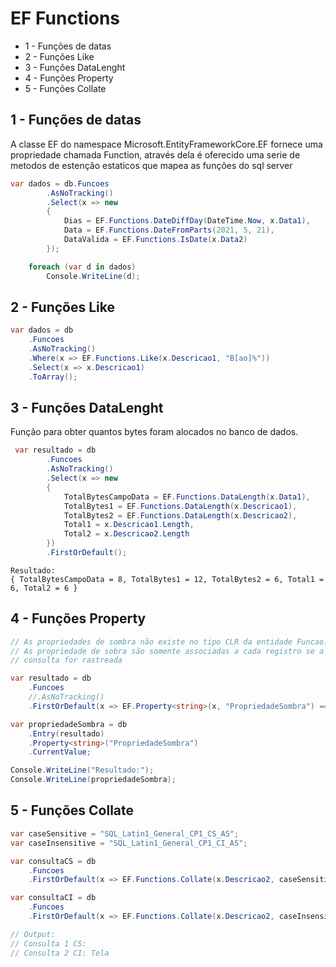 # EF Functions

* 1 - Funções de datas
* 2 - Funções Like
* 3 - Funções DataLenght
* 4 - Funções Property
* 5 - Funções Collate



## 1 - Funções de datas

A classe EF do namespace Microsoft.EntityFrameworkCore.EF fornece uma propriedade chamada
Function, através dela é oferecido uma serie de metodos de estenção estaticos que mapea as funções do sql server

```C#
var dados = db.Funcoes
        .AsNoTracking()
        .Select(x => new
        {
            Dias = EF.Functions.DateDiffDay(DateTime.Now, x.Data1),
            Data = EF.Functions.DateFromParts(2021, 5, 21),
            DataValida = EF.Functions.IsDate(x.Data2)
        });

    foreach (var d in dados)
        Console.WriteLine(d);
```

## 2 - Funções Like
```C#
var dados = db
    .Funcoes
    .AsNoTracking()
    .Where(x => EF.Functions.Like(x.Descricao1, "B[ao]%"))
    .Select(x => x.Descricao1)
    .ToArray();
```


## 3 - Funções DataLenght

Função para obter quantos bytes foram alocados no banco de dados.

```c#
 var resultado = db
        .Funcoes
        .AsNoTracking()
        .Select(x => new
        {
            TotalBytesCampoData = EF.Functions.DataLength(x.Data1),
            TotalBytes1 = EF.Functions.DataLength(x.Descricao1),
            TotalBytes2 = EF.Functions.DataLength(x.Descricao2),
            Total1 = x.Descricao1.Length,
            Total2 = x.Descricao2.Length
        })
        .FirstOrDefault();
```

```text
Resultado:
{ TotalBytesCampoData = 8, TotalBytes1 = 12, TotalBytes2 = 6, Total1 = 6, Total2 = 6 }

```
## 4 - Funções Property
```C#
// As propriedades de sombra não existe no tipo CLR da entidade Funcao.
// As propriedade de sobra são somente associadas a cada registro se a  
// consulta for rastreada

var resultado = db
    .Funcoes
    //.AsNoTracking()
    .FirstOrDefault(x => EF.Property<string>(x, "PropriedadeSombra") == "Teste");

var propriedadeSombra = db
    .Entry(resultado)
    .Property<string>("PropriedadeSombra")
    .CurrentValue;

Console.WriteLine("Resultado:");
Console.WriteLine(propriedadeSombra);
```

## 5 - Funções Collate
```C#
var caseSensitive = "SQL_Latin1_General_CP1_CS_AS";
var caseInsensitive = "SQL_Latin1_General_CP1_CI_AS";

var consultaCS = db
    .Funcoes
    .FirstOrDefault(x => EF.Functions.Collate(x.Descricao2, caseSensitive) == "tela");

var consultaCI = db
    .Funcoes
    .FirstOrDefault(x => EF.Functions.Collate(x.Descricao2, caseInsensitive) == "tela");

// Output:
// Consulta 1 CS: 
// Consulta 2 CI: Tela

```

